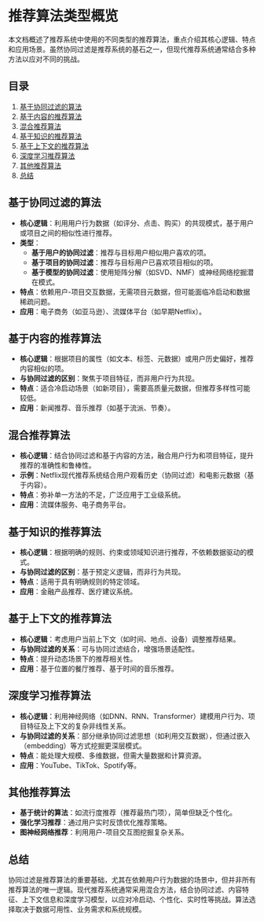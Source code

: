 # 推荐算法类型概览

本文档概述了推荐系统中使用的不同类型的推荐算法，重点介绍其核心逻辑、特点和应用场景。虽然协同过滤是推荐系统的基石之一，但现代推荐系统通常结合多种方法以应对不同的挑战。

## 目录
1. [基于协同过滤的算法](#基于协同过滤的算法)
2. [基于内容的推荐算法](#基于内容的推荐算法)
3. [混合推荐算法](#混合推荐算法)
4. [基于知识的推荐算法](#基于知识的推荐算法)
5. [基于上下文的推荐算法](#基于上下文的推荐算法)
6. [深度学习推荐算法](#深度学习推荐算法)
7. [其他推荐算法](#其他推荐算法)
8. [总结](#总结)

## 基于协同过滤的算法
- **核心逻辑**：利用用户行为数据（如评分、点击、购买）的共现模式，基于用户或项目之间的相似性进行推荐。
- **类型**：
  - **基于用户的协同过滤**：推荐与目标用户相似用户喜欢的项。
  - **基于项目的协同过滤**：推荐与目标用户已喜欢项目相似的项。
  - **基于模型的协同过滤**：使用矩阵分解（如SVD、NMF）或神经网络挖掘潜在模式。
- **特点**：依赖用户-项目交互数据，无需项目元数据，但可能面临冷启动和数据稀疏问题。
- **应用**：电子商务（如亚马逊）、流媒体平台（如早期Netflix）。

## 基于内容的推荐算法
- **核心逻辑**：根据项目的属性（如文本、标签、元数据）或用户历史偏好，推荐内容相似的项。
- **与协同过滤的区别**：聚焦于项目特征，而非用户行为共现。
- **特点**：适合冷启动场景（如新项目），需要高质量元数据，但推荐多样性可能较低。
- **应用**：新闻推荐、音乐推荐（如基于流派、节奏）。

## 混合推荐算法
- **核心逻辑**：结合协同过滤和基于内容的方法，融合用户行为和项目特征，提升推荐的准确性和鲁棒性。
- **示例**：Netflix现代推荐系统结合用户观看历史（协同过滤）和电影元数据（基于内容）。
- **特点**：弥补单一方法的不足，广泛应用于工业级系统。
- **应用**：流媒体服务、电子商务平台。

## 基于知识的推荐算法
- **核心逻辑**：根据明确的规则、约束或领域知识进行推荐，不依赖数据驱动的模式。
- **与协同过滤的区别**：基于预定义逻辑，而非行为共现。
- **特点**：适用于具有明确规则的特定领域。
- **应用**：金融产品推荐、医疗建议系统。

## 基于上下文的推荐算法
- **核心逻辑**：考虑用户当前上下文（如时间、地点、设备）调整推荐结果。
- **与协同过滤的关系**：可与协同过滤结合，增强场景适配性。
- **特点**：提升动态场景下的推荐相关性。
- **应用**：基于位置的餐厅推荐、基于时间的音乐推荐。

## 深度学习推荐算法
- **核心逻辑**：利用神经网络（如DNN、RNN、Transformer）建模用户行为、项目特征及上下文的复杂非线性关系。
- **与协同过滤的关系**：部分继承协同过滤思想（如利用交互数据），但通过嵌入（embedding）等方式挖掘更深层模式。
- **特点**：能处理大规模、多维数据，但需大量数据和计算资源。
- **应用**：YouTube、TikTok、Spotify等。

## 其他推荐算法
- **基于统计的算法**：如流行度推荐（推荐最热门项），简单但缺乏个性化。
- **强化学习推荐**：通过用户实时反馈优化推荐策略。
- **图神经网络推荐**：利用用户-项目交互图挖掘复杂关系。

## 总结
协同过滤是推荐算法的重要基础，尤其在依赖用户行为数据的场景中，但并非所有推荐算法的唯一逻辑。现代推荐系统通常采用混合方法，结合协同过滤、内容特征、上下文信息和深度学习模型，以应对冷启动、个性化、实时性等挑战。算法选择取决于数据可用性、业务需求和系统规模。

